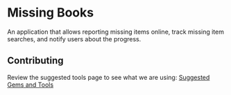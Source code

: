 # Missing Books
An application that allows reporting missing items online, track missing item searches, and notify users about the progress.  

## Contributing
Review the suggested tools page to see what we are using: [Suggested Gems and Tools]( https://github.com/yorkulibraries/missing_books/wiki/Development:-Suggested-Gems-and-Tools)
